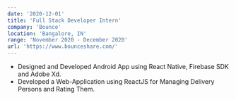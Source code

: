 ```yaml
---
date: '2020-12-01'
title: 'Full Stack Developer Intern'
company: 'Bounce'
location: 'Bangalore, IN'
range: 'November 2020 - December 2020'
url: 'https://www.bounceshare.com/'
---
```


- Designed and Developed Android App using React Native, Firebase SDK and Adobe Xd.
- Developed a Web-Application using ReactJS for Managing Delivery Persons and Rating Them.
